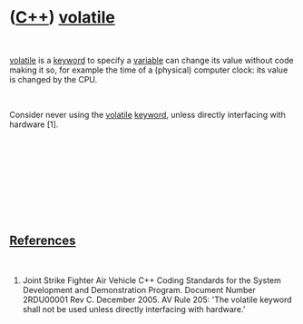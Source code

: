 
 

 

 

 

 

([C++](Cpp.md)) [volatile](CppVolatile.md)
============================================

 

[volatile](CppVolatile.md) is a [keyword](CppKeyword.md) to specify a
[variable](CppVariable.md) can change its value without code making it
so, for example the time of a (physical) computer clock: its value is
changed by the CPU.

 

Consider never using the [volatile](CppVolatile.md)
[keyword](CppKeyword.md), unless directly interfacing with hardware
\[1\].

 

 

 

 

 

[References](CppReferences.md)
-------------------------------

 

1.  Joint Strike Fighter Air Vehicle C++ Coding Standards for the System
    Development and Demonstration Program. Document Number 2RDU00001
    Rev C. December 2005. AV Rule 205: 'The volatile keyword shall not
    be used unless directly interfacing with hardware.'

 

 

 

 

 

 



